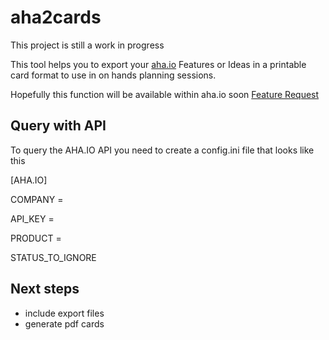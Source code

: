 # aha2cards
This project is still a work in progress

This tool helps you to export your [aha.io](https://aha.io) Features or Ideas in a printable card format to use in on hands planning sessions.

Hopefully this function will be available within aha.io soon [Feature Request](https://big.ideas.aha.io/ideas/APP-I-2651)

## Query with API
To query the AHA.IO API you need to create a config.ini file that looks like this

[AHA.IO]

COMPANY = 

API_KEY = 

PRODUCT = 

STATUS_TO_IGNORE





## Next steps
* include export files
* generate pdf cards